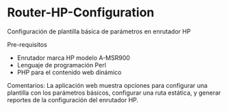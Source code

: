 # Router-HP-Configuration
Configuración de plantilla básica de parámetros en enrutador HP

Pre-requisitos
- Enrutador marca HP modelo A-MSR900
- Lenguaje de programación Perl
- PHP para el contenido web dinámico

Comentarios: La aplicación web muestra opciones para configurar una plantilla con los parámetros básicos, configurar una ruta estática, y generar reportes de la configuración del enrutador HP.
